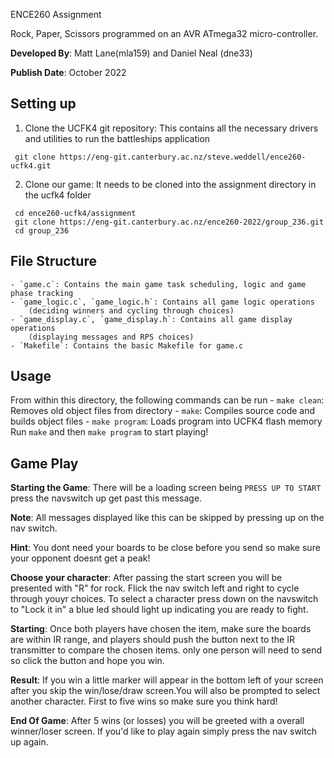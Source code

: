 ENCE260 Assignment

Rock, Paper, Scissors programmed on an AVR ATmega32 micro-controller.

**Developed By**: Matt Lane(mla159) and Daniel Neal (dne33)

**Publish Date**: October 2022


## Setting up

1. Clone the UCFK4 git repository: This contains all the necessary drivers and utilities to run the battleships application
```
 git clone https://eng-git.canterbury.ac.nz/steve.weddell/ence260-ucfk4.git
```

2. Clone our game: It needs to be cloned into the assignment directory in the ucfk4 folder
```
 cd ence260-ucfk4/assignment
 git clone https://eng-git.canterbury.ac.nz/ence260-2022/group_236.git
 cd group_236
```


## File Structure
    - `game.c`: Contains the main game task scheduling, logic and game phase tracking
    - `game_logic.c`, `game_logic.h`: Contains all game logic operations 
        (deciding winners and cycling through choices)
    - `game_display.c`, `game_display.h`: Contains all game display operations 
        (displaying messages and RPS choices)
    - `Makefile`: Contains the basic Makefile for game.c

## Usage
From within this directory, the following commands can be run
    - `make clean`: Removes old object files from directory
    - `make`: Compiles source code and builds object files
    - `make program`: Loads program into UCFK4 flash memory
Run `make` and then `make program` to start playing!

## Game Play
**Starting the Game**: There will be a loading screen being `PRESS UP TO START` press the navswitch up get past this message.


**Note**: All messages displayed like this can be skipped by pressing up on the nav switch.


**Hint**: You dont need your boards to be close before you send so make sure your opponent doesnt get a peak!


**Choose your character**: After passing the start screen you will be presented with "R" for rock. Flick the nav switch left and right to cycle through youyr choices. To select a character press down on the navswitch to "Lock it in" a blue led should light up indicating you are ready to fight. 
 

**Starting**: Once both players have chosen the item, make sure the boards are within IR range, and players should push the button next to the IR transmitter to compare the chosen items. only one person will need to send so click the button and hope you win.


**Result**: If you win a little marker will appear in the bottom left of your screen after you skip the win/lose/draw screen.You will also be prompted to select another character. First to five wins so make sure you think hard!


**End Of Game**:  After 5 wins (or losses) you will be greeted with a overall winner/loser screen. If you'd like to play again simply press the nav switch up again.

